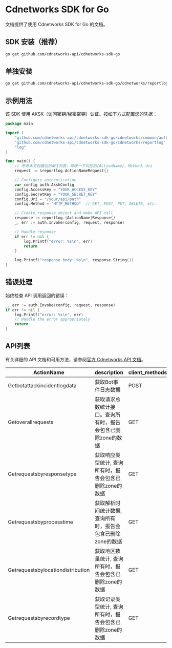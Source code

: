 # Cdnetworks SDK for Go

文档提供了使用 Cdnetworks SDK for Go 的文档。

## SDK 安装（推荐）

```bash
go get github.com/cdnetworks-api/cdnetworks-sdk-go
```

## 单独安装

```bash
go get github.com/cdnetworks-api/cdnetworks-sdk-go/cdnetworks/reportlog
```

## 示例用法

该 SDK 使用 AKSK（访问密钥/秘密密钥）认证。按如下方式配置您的凭据：

```go
package main

import (
    "github.com/cdnetworks-api/cdnetworks-sdk-go/cdnetworks/common/auth"
    "github.com/cdnetworks-api/cdnetworks-sdk-go/cdnetworks/reportlog"
    "log"
)

func main() {
    // 参考本文档最后的API列表，修改一下对应的{ActionName}、Method、Uri
    request := &reportlog.ActionNameRequest{}

    // Configure authentication
    var config auth.AkskConfig
    config.AccessKey = "YOUR_ACCESS_KEY"
    config.SecretKey = "YOUR_SECRET_KEY"
    config.Uri = "/your/api/path"
    config.Method = "HTTP_METHOD"  // GET, POST, PUT, DELETE, etc.

    // Create response object and make API call
    response := reportlog.{ActionName}Response{}
    _, err := auth.Invoke(config, request, response)

    // Handle response
    if err != nil {
        log.Printf("error: %s\n", err)
        return
    }

    log.Printf("response body: %s\n", response.String())
}
```

## 错误处理

始终检查 API 调用返回的错误：

```go
_, err := auth.Invoke(config, request, response)
if err != nil {
    log.Printf("error: %s\n", err)
    // Handle the error appropriately
    return
}
```

## API列表
有关详细的 API 文档和可用方法，请参阅[官方 Cdnetworks API 文档](https://docs.cdnetworks.com/en/cdn/apidocs)。

| ActionName | description | client_methods | uri |
| --- | --- | --- | --- |
| Getbotattackincidentlogdata | 获取Bot事件日志数据 | POST | /api/bot/report/event-log |
| Getoverallrequests | 获取请求总数统计接口。查询所有时，报告会包含已删除zone的数据 | GET | /api/clouddns/reports/requests/overall |
| Getrequestsbyresponsetype | 获取响应类型统计, 查询所有时，报告会包含已删除zone的数据 | GET | /api/clouddns/reports/requests/response_type |
| Getrequestsbyprocesstime | 获取解析时间统计数据,  查询所有时，报告会包含已删除zone的数据 | GET | /api/clouddns/reports/requests/process_time |
| Getrequestsbylocationdistribution | 获取地区数量统计, 查询所有时，报告会包含已删除zone的数据 | GET | /api/clouddns/reports/requests/location |
| Getrequestsbyrecordtype | 获取记录类型统计, 查询所有时，报告会包含已删除zone的数据 | GET | /api/clouddns/reports/requests/record_type |